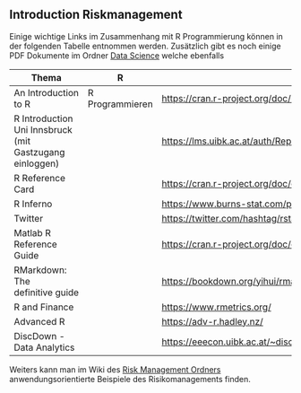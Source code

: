 
## Introduction Riskmanagement    

Einige wichtige Links im Zusammenhang mit R Programmierung können in der folgenden Tabelle entnommen werden. Zusätzlich gibt es noch einige PDF Dokumente im Ordner [Data Science](https://github.com/rlb-st/RiskManagement_General/tree/master/Data%20Science) welche ebenfalls

|Thema|R|Link|
|----------------------|-------|------|
|An Introduction to R|R Programmieren|<https://cran.r-project.org/doc/manuals/r-release/R-intro.pdf>|
|R Introduction Uni Innsbruck (mit Gastzugang einloggen)||<https://lms.uibk.ac.at/auth/RepositoryEntry/3836444682/CourseNode/91410648382892>|
|R Reference Card||<https://cran.r-project.org/doc/contrib/Baggott-refcard-v2.pdf>|
|R Inferno||<https://www.burns-stat.com/pages/Tutor/R_inferno.pdf>|
|Twitter||<https://twitter.com/hashtag/rstats?src=hash&lang=de>|
|Matlab R Reference Guide||<https://cran.r-project.org/doc/contrib/Hiebeler-matlabR.pdf>|
|RMarkdown: The definitive guide||<https://bookdown.org/yihui/rmarkdown/ >|
|R and Finance||<https://www.rmetrics.org/>|
|Advanced R||<https://adv-r.hadley.nz/>|
|DiscDown - Data Analytics||<https://eeecon.uibk.ac.at/~discdown/index.php>|


Weiters kann man im Wiki des [Risk Management Ordners](https://github.com/rlb-st/RiskManagement/wiki) anwendungsorientierte Beispiele des Risikomanagements finden.
